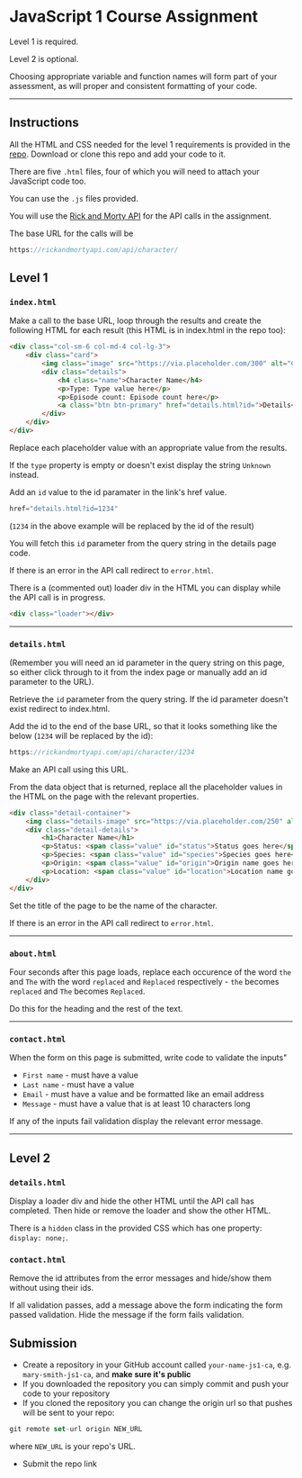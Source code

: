 # JavaScript 1 Course Assignment

Level 1 is required.

Level 2 is optional.

Choosing appropriate variable and function names will form part of your assessment, as will proper and consistent formatting of your code.

---

## Instructions

All the HTML and CSS needed for the level 1 requirements is provided in the [repo](https://github.com/javascript-assignments/javascript-1-ca). Download or clone this repo and add your code to it.

There are five `.html` files, four of which you will need to attach your JavaScript code too.

You can use the `.js` files provided.

You will use the [Rick and Morty API](https://rickandmortyapi.com/documentation/#rest) for the API calls in the assignment.

The base URL for the calls will be 

```js
https://rickandmortyapi.com/api/character/
```


## Level 1

### `index.html`

Make a call to the base URL, loop through the results and create the following HTML for each result (this HTML is in index.html in the repo too):

```html
<div class="col-sm-6 col-md-4 col-lg-3">                
    <div class="card">    
        <img class="image" src="https://via.placeholder.com/300" alt="Character Name">
        <div class="details">
            <h4 class="name">Character Name</h4>
            <p>Type: Type value here</p>    
            <p>Episode count: Episode count here</p>                                  
            <a class="btn btn-primary" href="details.html?id=">Details</a>
        </div>
    </div>
</div>
```

Replace each placeholder value with an appropriate value from the results.

If the `type` property is empty or doesn't exist display the string `Unknown` instead.

Add an `id` value to the id paramater in the link's href value. 

```js
href="details.html?id=1234"
```

(`1234` in the above example will be replaced by the id of the result)

You will fetch this `id` parameter from the query string in the details page code.

If there is an error in the API call redirect to `error.html`.

There is a (commented out) loader div in the HTML you can display while the API call is in progress.

```html
<div class="loader"></div>
```

---

### `details.html`

(Remember you will need an id parameter in the query string on this page, so either click through to it from the index page or manually add an id parameter to the URL).

Retrieve the `id` parameter from the query string. If the id parameter doesn't exist redirect to index.html.

Add the id to the end of the base URL, so that it looks something like the below (`1234` will be replaced by the id):

```js
https://rickandmortyapi.com/api/character/1234
```

Make an API call using this URL.

From the data object that is returned, replace all the placeholder values in the HTML on the page with the relevant properties.

```html
<div class="detail-container">
    <img class="details-image" src="https://via.placeholder.com/250" alt="Character Name" />
    <div class="detail-details">
        <h1>Character Name</h1>
        <p>Status: <span class="value" id="status">Status goes here</span></p>
        <p>Species: <span class="value" id="species">Species goes here</span></p>
        <p>Origin: <span class="value" id="origin">Origin name goes here</span></p>
        <p>Location: <span class="value" id="location">Location name goes here</span></p>                   
    </div>
</div>
```

Set the title of the page to be the name of the character.

If there is an error in the API call redirect to `error.html`.

---

### `about.html`

Four seconds after this page loads, replace each occurence of the word `the` and `The` with the word `replaced` and `Replaced` respectively - `the` becomes `replaced` and `The` becomes `Replaced`.

Do this for the heading and the rest of the text.

---

### `contact.html`

When the form on this page is submitted, write code to validate the inputs"

- `First name` - must have a value
- `Last name` - must have a value
- `Email` - must have a value and be formatted like an email address
- `Message` - must have a value that is at least 10 characters long

If any of the inputs fail validation display the relevant error message.

---

## Level 2

### `details.html`

Display a loader div and hide the other HTML until the API call has completed. Then hide or remove the loader and show the other HTML.

There is a `hidden` class in the provided CSS which has one property: `display: none;`.

### `contact.html`

Remove the id attributes from the error messages and hide/show them without using their ids.

If all validation passes, add a message above the form indicating the form passed validation. Hide the message if the form fails validation.

## Submission

- Create a repository in your GitHub account called `your-name-js1-ca`, e.g. `mary-smith-js1-ca`, and __make sure it's public__
- If you downloaded the repository you can simply commit and push your code to your repository
- If you cloned the repository you can change the origin url so that pushes will be sent to your repo:

```js
git remote set-url origin NEW_URL
```

where `NEW_URL` is your repo's URL.

- Submit the repo link

